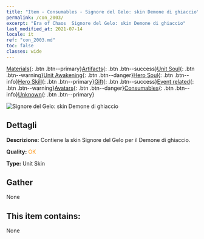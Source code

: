 ```yaml
---
title: "Item - Consumables - Signore del Gelo: skin Demone di ghiaccio"
permalink: /con_2003/
excerpt: "Era of Chaos  Signore del Gelo: skin Demone di ghiaccio"
last_modified_at: 2021-07-14
locale: it
ref: "con_2003.md"
toc: false
classes: wide
---
```

 [Materials](/ItemsIT/){: .btn .btn--primary}[Artifacts](/ItemsIT/Artifacts/){: .btn .btn--success}[Unit Soul](/ItemsIT/UnitSoul/){: .btn .btn--warning}[Unit Awakening](/ItemsIT/UnitAwakening/){: .btn .btn--danger}[Hero Soul](/ItemsIT/HeroSoul/){: .btn .btn--info}[Hero Skill](/ItemsIT/HeroSkill/){: .btn .btn--primary}[Gift](/ItemsIT/Gift/){: .btn .btn--success}[Event related](/ItemsIT/Events/){: .btn .btn--warning}[Avatars](/ItemsIT/Avatars/){: .btn .btn--danger}[Consumables](/ItemsIT/Consumables/){: .btn .btn--info}[Unknown](/ItemsIT/Unknown/){: .btn .btn--primary}

 ![Signore del Gelo: skin Demone di ghiaccio](/images/u/ti_bingmopifu.jpg)

## Dettagli
 **Descrizione:** Contiene la skin Signore del Gelo per il Demone di ghiaccio.

 **Quality:** <span style="color: #FF8C00">OK</span>

 **Type:** Unit Skin

## Gather

  None

## This item contains:

  None

